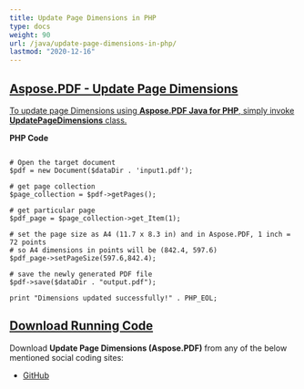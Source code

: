 ```yaml
---
title: Update Page Dimensions in PHP
type: docs
weight: 90
url: /java/update-page-dimensions-in-php/
lastmod: "2020-12-16"
---
```


## <ins>**Aspose.PDF - Update Page Dimensions**
<ins>To update page Dimensions using **Aspose.PDF Java for PHP**, simply invoke **UpdatePageDimensions** class.

**PHP Code**
```

# Open the target document
$pdf = new Document($dataDir . 'input1.pdf');

# get page collection
$page_collection = $pdf->getPages();

# get particular page
$pdf_page = $page_collection->get_Item(1);

# set the page size as A4 (11.7 x 8.3 in) and in Aspose.PDF, 1 inch = 72 points
# so A4 dimensions in points will be (842.4, 597.6)
$pdf_page->setPageSize(597.6,842.4);

# save the newly generated PDF file
$pdf->save($dataDir . "output.pdf");

print "Dimensions updated successfully!" . PHP_EOL;

```

## <ins>**Download Running Code**
Download **Update Page Dimensions (Aspose.PDF)** from any of the below mentioned social coding sites:

- [GitHub](https://github.com/aspose-pdf/Aspose.PDF-for-Java/blob/master/Plugins/Aspose_Pdf_Java_for_PHP/src/Aspose/Pdf/WorkingWithPages/UpdatePageDimensions.php)
